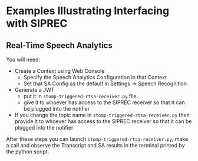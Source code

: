 # Examples Illustrating Interfacing with SIPREC

## Real-Time Speech Analytics

You will need:
* Create a Context using Web Console
  * Specify the Speech Analytics Configuration in that Context
  * Set that SA Config as the default in Settings ->  Speech Recognition
* Generate a JWT
  * put it in `stomp-triggered-rtsa-receiver.py` file
  * give it to whoever has access to the SIPREC receiver so that it can be plugged into the notifier
* If you change the topic name in `stomp-triggered-rtsa-receiver.py` then provide it to whoever has access to the SIPREC receiver so that it can be plugged into the notifier

After these steps you can launch `stomp-triggered-rtsa-receiver.py`, make a call and observe the Transcript and SA results in the terminal printed by the python script. 
